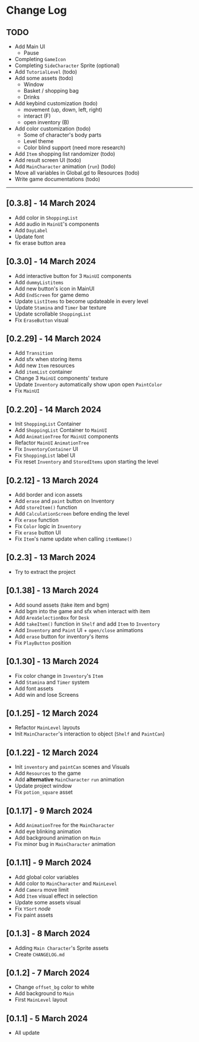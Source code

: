 # Change Log

## TODO

- Add Main UI
  - Pause
- Completing `GameIcon`
- Completing `SideCharacter` Sprite (optional)
- Add `TutorialLevel` (todo)
- Add some assets (todo)
  - Window
  - Basket / shopping bag
  - Drinks
- Add keybind customization (todo)
  - movement (up, down, left, right)
  - interact (F)
  - open inventory (B)
- Add color customization (todo)
  - Some of character's body parts
  - Level theme
  - Color blind support (need more research)
- Add `Item` shopping list randomizer (todo)
- Add result screen UI (todo)
- Add `MainCharacter` animation (`run`) (todo)
- Move all variables in Global.gd to Resources (todo)
- Write game documentations (todo)

---

## [0.3.8] - 14 March 2024

- Add color in `ShoppingList`
- Add audio in `MainUI`'s components
- Add `DayLabel`
- Update font
- fix erase button area

## [0.3.0] - 14 March 2024

- Add interactive button for 3 `MainUI` components
- Add `dummyListitems`
- Add new button's icon in MainUI
- Add `EndScreen` for game demo
- Update `ListItems` to become updateable in every level
- Update `Stamina` and `Timer` bar texture
- Update scrollable `ShoppingList`
- Fix `EraseButton` visual

## [0.2.29] - 14 March 2024

- Add `Transition`
- Add sfx when storing items
- Add new `Item` resources
- Add `itemList` container
- Change 3 `MainUI` components' texture
- Update `Inventory` automatically show upon open `PaintColor`
- Fix `MainUI`

## [0.2.20] - 14 March 2024

- Init `ShoppingList` Container
- Add `ShoppingList` Container to `MainUI`
- Add `AnimationTree` for `MainUI` components
- Refactor `MainUI` `AnimationTree`
- Fix `InventoryContainer` UI
- Fix `ShoppingList` label UI
- Fix reset `Inventory` and `StoredItems` upon starting the level

## [0.2.12] - 13 March 2024

- Add border and icon assets
- Add `erase` and `paint` button on Inventory
- Add `storeItem()` function
- Add `CalculationScreen` before ending the level
- Fix `erase` function
- Fix `Color` logic in `Inventory`
- Fix `erase` button UI
- Fix `Item`'s name update when calling `itemName()`

## [0.2.3] - 13 March 2024

- Try to extract the project

## [0.1.38] - 13 March 2024

- Add sound assets (take item and bgm)
- Add bgm into the game and sfx when interact with item
- Add `AreaSelectionBox` for `Desk`
- Add `takeItem()` function in `Shelf` and add `Item` to `Inventory`
- Add `Inventory` and `Paint` UI + `open/close` animations
- Add `erase` button for inventory's items
- Fix `PlayButton` position

## [0.1.30] - 13 March 2024

- Fix color change in `Inventory`'s `Item`
- Add `Stamina` and `Timer` system
- Add font assets
- Add win and lose Screens

## [0.1.25] - 12 March 2024

- Refactor `MainLevel` layouts
- Init `MainCharacter`'s interaction to object (`Shelf` and `PaintCan`)

## [0.1.22] - 12 March 2024

- Init `inventory` and `paintCan` scenes and Visuals
- Add `Resources` to the game
- Add **alternative** `MainCharacter` `run` animation
- Update project window
- Fix `potion_square` asset

## [0.1.17] - 9 March 2024

- Add `AnimationTree` for the `MainCharacter`
- Add eye blinking animation
- Add background animation on `Main`
- Fix minor bug in `MainCharacter` animation

## [0.1.11] - 9 March 2024

- Add global color variables
- Add color to `MainCharacter` and `MainLevel`
- Add `Camera` move limit
- Add `Item` visual effect in selection
- Update some assets visual
- Fix `YSort` _node_
- Fix paint assets

## [0.1.3] - 8 March 2024

- Adding `Main Character`'s Sprite assets
- Create `CHANGELOG.md`

## [0.1.2] - 7 March 2024

- Change `offset_bg` color to white
- Add background to `Main`
- First `MainLevel` layout

## [0.1.1] - 5 March 2024

- All update
